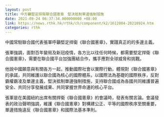 ```yaml
---
layout: post
title: 中方籲堅定捍衛聯合國憲章　堅決抵制單邊強制措施
date: 2021-09-24 06:37:34.000000000 +08:00
link: https://news.rthk.hk/rthk/ch/component/k2/1612004-20210924.htm
categories: rthk
---
```


中國常駐聯合國代表張軍呼籲堅定捍衛《聯合國憲章》，實踐真正的的多邊主義。

張軍強調，面對百年變局及新冠疫情，各方比以往任何時候，都需要堅定捍衛《聯合國憲章》，需要在聯合國平台加強團結合作，攜手應對全球威脅和挑戰。

他說中國願意與有關各方一起，推動國際社會以實際行動，體現對《聯合國憲章》的承諾，共同維護以聯合國為核心的國際體系，以國際法為基礎的國際秩序，反對霸權霸凌及單邊主義，堅決抵制單邊強制措施，支持聯合國成為各國共同維護普遍安全、共同分享發展成果、共同掌握世界命運的核心平台。

張軍是在美國紐約出席有關捍衛《聯合國憲章》的會議時，發表有關言論。會議發表的政治聲明強調，維護《聯合國憲章》對構建公正、平等的國際秩序至關重要，單邊措施違反《聯合國憲章》和國際法基本準則。
